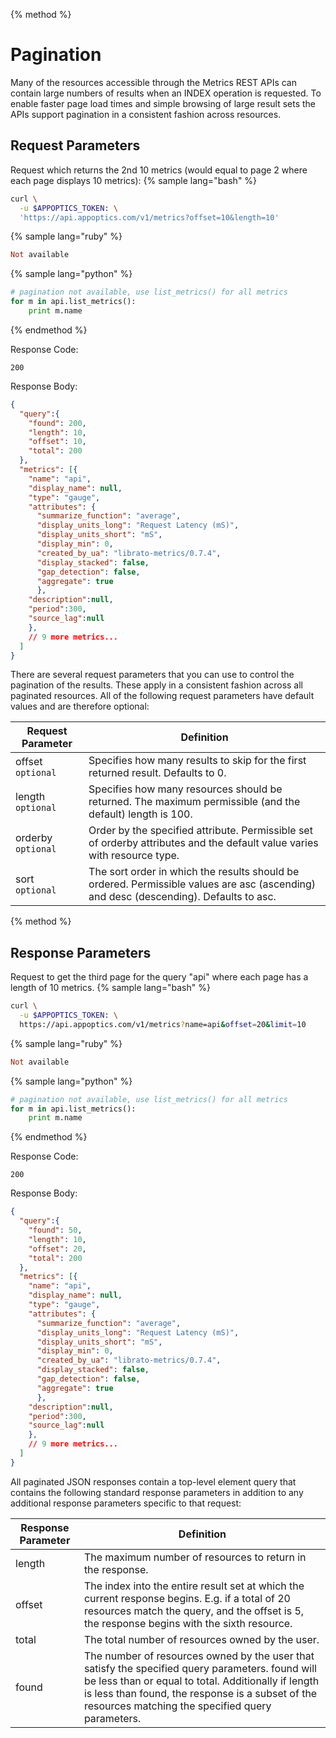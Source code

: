 {% method %}
# Pagination

Many of the resources accessible through the Metrics REST APIs can contain large numbers of results when an INDEX operation is requested. To enable faster page load times and simple browsing of large result sets the APIs support pagination in a consistent fashion across resources.

## Request Parameters

Request which returns the 2nd 10 metrics (would equal to page 2 where each page displays 10 metrics):
{% sample lang="bash" %}
```bash
curl \
  -u $APPOPTICS_TOKEN: \
  'https://api.appoptics.com/v1/metrics?offset=10&length=10'
```
{% sample lang="ruby" %}
```ruby
Not available
```
{% sample lang="python" %}
```python
# pagination not available, use list_metrics() for all metrics
for m in api.list_metrics():
    print m.name
```
{% endmethod %}

Response Code:

```
200
```

Response Body:

```json
{
  "query":{
    "found": 200,
    "length": 10,
    "offset": 10,
    "total": 200
  },
  "metrics": [{
    "name": "api",
    "display_name": null,
    "type": "gauge",
    "attributes": {
      "summarize_function": "average",
      "display_units_long": "Request Latency (mS)",
      "display_units_short": "mS",
      "display_min": 0,
      "created_by_ua": "librato-metrics/0.7.4",
      "display_stacked": false,
      "gap_detection": false,
      "aggregate": true
      },
    "description":null,
    "period":300,
    "source_lag":null
    },
    // 9 more metrics...
  ]
}
```

There are several request parameters that you can use to control the pagination of the results. These apply in a consistent fashion across all paginated resources. All of the following request parameters have default values and are therefore optional:

Request Parameter | Definition
----------------- | ----------
offset<br>`optional` | Specifies how many results to skip for the first returned result. Defaults to 0.
length<br>`optional` | Specifies how many resources should be returned. The maximum permissible (and the default) length is 100.
orderby<br>`optional` | Order by the specified attribute. Permissible set of orderby attributes and the default value varies with resource type.
sort<br>`optional` | The sort order in which the results should be ordered. Permissible values are asc (ascending) and desc (descending). Defaults to asc.

{% method %}
## Response Parameters

Request to get the third page for the query "api" where each page has a length of 10 metrics.
{% sample lang="bash" %}
```bash
curl \
  -u $APPOPTICS_TOKEN: \
  https://api.appoptics.com/v1/metrics?name=api&offset=20&limit=10
```
{% sample lang="ruby" %}
```ruby
Not available
```
{% sample lang="python" %}
```python
# pagination not available, use list_metrics() for all metrics
for m in api.list_metrics():
    print m.name
```
{% endmethod %}

Response Code:

```
200
```

Response Body:

```json
{
  "query":{
    "found": 50,
    "length": 10,
    "offset": 20,
    "total": 200
  },
  "metrics": [{
    "name": "api",
    "display_name": null,
    "type": "gauge",
    "attributes": {
      "summarize_function": "average",
      "display_units_long": "Request Latency (mS)",
      "display_units_short": "mS",
      "display_min": 0,
      "created_by_ua": "librato-metrics/0.7.4",
      "display_stacked": false,
      "gap_detection": false,
      "aggregate": true
      },
    "description":null,
    "period":300,
    "source_lag":null
    },
    // 9 more metrics...
  ]
}
```

All paginated JSON responses contain a top-level element query that contains the following standard response parameters in addition to any additional response parameters specific to that request:

Response Parameter | Definition
------------------ | ----------
length | The maximum number of resources to return in the response.
offset | The index into the entire result set at which the current response begins. E.g. if a total of 20 resources match the query, and the offset is 5, the response begins with the sixth resource.
total | The total number of resources owned by the user.
found | The number of resources owned by the user that satisfy the specified query parameters. found will be less than or equal to total. Additionally if length is less than found, the response is a subset of the resources matching the specified query parameters.
